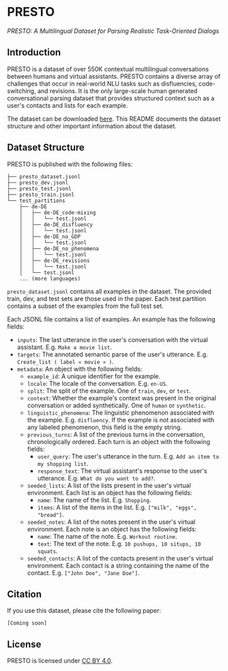 # PRESTO

*PRESTO: A Multilingual Dataset for Parsing Realistic Task-Oriented Dialogs*

## Introduction

PRESTO is a dataset of over 550K contextual multilingual conversations between humans and virtual assistants. PRESTO contains a diverse array of challenges that occur in real-world NLU tasks such as disfluencies, code-switching, and revisions. It is the only large-scale human generated conversational parsing dataset that provides structured context such as a user's contacts and lists for each example.

The dataset can be downloaded [here](https://storage.googleapis.com/gresearch/presto/presto_v1.zip). This README documents the dataset structure and other important information about the dataset.

## Dataset Structure

PRESTO is published with the following files:
```
├── presto_dataset.jsonl
├── presto_dev.jsonl
├── presto_test.jsonl
├── presto_train.jsonl
└── test_partitions
    ├── de-DE
    │   ├── de-DE_code-mixing
    │   │   └── test.jsonl
    │   ├── de-DE_disfluency
    │   │   └── test.jsonl
    │   ├── de-DE_no_GDP
    │   │   └── test.jsonl
    │   ├── de-DE_no_phenomena
    │   │   └── test.jsonl
    │   ├── de-DE_revisions
    │   │   └── test.jsonl
    │   └── test.jsonl
    ... (more languages)
```

`presto_dataset.jsonl` contains all examples in the dataset. The provided train, dev, and test sets are those used in the paper. Each test partition contains a subset of the examples from the full test set.

Each JSONL file contains a list of examples. An example has the following fields:
- `inputs`: The last utterance in the user's conversation with the virtual assistant. E.g. `Make a movie list`.
- `targets`: The annotated semantic parse of the user's utterance. E.g. `Create_list ( label « movie » )`.
- `metadata`: An object with the following fields:
  - `example_id`: A unique identifier for the example.
  - `locale`: The locale of the conversation. E.g. `en-US`.
  - `split`: The split of the example. One of `train`, `dev`, or `test`.
  - `context`: Whether the example's context was present in the original conversation or added synthetically. One of `human` or `synthetic`.
  - `linguistic_phenomena`: The linguistic phenomenon associated with the example. E.g. `disfluency`. If the example is not associated with any labeled phenomenon, this field is the empty string.
  - `previous_turns`: A list of the previous turns in the conversation, chronologically ordered. Each turn is an object with the following fields:
    - `user_query`: The user's utterance in the turn. E.g. `Add an item to my shopping list`.
    - `response_text`: The virtual assistant's response to the user's utterance. E.g. `What do you want to add?`.
  - `seeded_lists`: A list of the lists present in the user's virtual environment. Each list is an object has the following fields:
    - `name`: The name of the list. E.g. `Shopping`.
    - `items`: A list of the items in the list. E.g. `["milk", "eggs", "bread"]`.
  - `seeded_notes`: A list of the notes present in the user's virtual environment. Each note is an object has the following fields:
    - `name`: The name of the note. E.g. `Workout routine`.
    - `text`: The text of the note. E.g. `10 pushups, 10 situps, 10 squats`.
  - `seeded_contacts`: A list of the contacts present in the user's virtual environment. Each contact is a string containing the name of the contact. E.g. `["John Doe", "Jane Doe"]`.

## Citation

If you use this dataset, please cite the following paper:

```
[Coming soon]
```

## License

PRESTO is licensed under [CC BY 4.0](https://creativecommons.org/licenses/by/4.0/).
